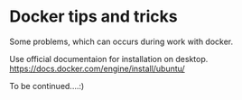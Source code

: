 Docker tips and tricks
================================================

Some problems, which can occurs during work with docker.

Use official documentaion for installation on desktop.
https://docs.docker.com/engine/install/ubuntu/

To be continued....:)